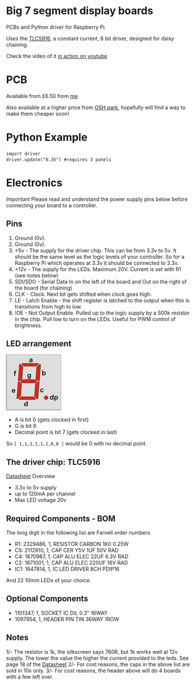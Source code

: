 # Big 7 segment display boards

PCBs and Python driver for Raspberry Pi.

Uses the [TLC5916](http://www.ti.com/product/tlc5916), a constant current, 8 bit driver, designed for daisy chaining.

Check the video of it [in action on youtube](http://youtu.be/0-mJzARANds)

# PCB

Available from £6.50 from [me](http://www.mattvenn.net/2014/02/25/big-7-segment-display-pcb/).

Also available at a higher price from [OSH park](http://oshpark.com/shared_projects/hZyNfTTa), hopefully will find a way to make them cheaper soon!

# Python Example

    import driver
    driver.update("0.35") #requires 3 panels

# Electronics

*Important* Please read and understand the power supply pins below before connecting your board to a controller.

## Pins

1. Ground (0v).
2. Ground (0v).
3. +5v - The supply for the driver chip. This can be from 3.3v to 5v. It should be the same level as the logic levels of your controller. So for a Raspberry Pi which operates at 3.3v it should be connected to 3.3v.
4. +12v - The supply for the LEDs. Maximum 20V. Current is set with R1 (see notes below)
5. SDI/SDO - Serial Data In on the left of the board and Out on the right of the board (for chaining)
6. CLK - Clock. Next bit gets shifted when clock goes high.
7. LE - Latch Enable - the shift register is latched to the output when this is transitions from high to low.
8. !OE - Not Output Enable. Pulled up to the logic supply by a 500k resistor  in the chip. Pull low to turn on the LEDs. Useful for PWM control of brightness.

## LED arrangement

![Segments](7seg.gif)

* A is bit 0 (gets clocked in first)
* G is bit 6
* Decimal point is bit 7 (gets clocked in last)

So `[ 1,1,1,1,1,1,0,0 ]` would be 0 with no decimal point.

## The driver chip: TLC5916

[Datasheet](http://www.ti.com/lit/ds/symlink/tlc5916.pdf) Overview

* 3.3v to 5v supply
* up to 120mA per channel
* Max LED voltage 20v

## Required Components - BOM

The long digit in the following list are Farnell order numbers

* R1: 2329486, 1, RESISTOR CARBON  1K0 0.25W 
* C5: 2112910, 1, CAP CER Y5V 1UF 50V RAD 
* C4: 1870987, 1, CAP ALU ELEC 22UF 6.3V RAD 
* C2: 1871001, 1, CAP ALU ELEC 220UF 16V RAD 
* IC1: 1647814, 1, IC LED DRIVER 8CH PDIP16

And 22 10mm LEDs of your choice.

## Optional Components

* 1101347, 1, SOCKET IC DIL 0.3" 16WAY 
* 1097954, 1, HEADER PIN TIN 36WAY 1ROW 

## Notes

1/- The resistor is 1k, the silkscreen says 760R, but 1k works well at 12v supply. The lower the value the higher the current provided to the leds. See page 18 of the [Datasheet](http://www.ti.com/lit/ds/symlink/tlc5916.pdf) 
2/- For cost reasons, the caps in the above list are sold in 10s only.
3/- For cost reasons, the header above will do 4 boards with a few left over.
